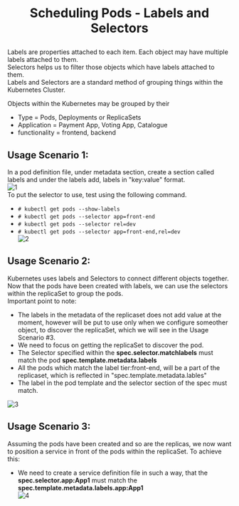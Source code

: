 # <p style="text-align: center;">Scheduling Pods - Labels and Selectors</p>

Labels are properties attached to each item. Each object may have multiple labels attached to them.<br>
Selectors helps us to filter those objects which have labels attached to them.<br>
Labels and Selectors are a standard method of grouping things within the Kubernetes Cluster.<br>

Objects within the Kubernetes may be grouped by their
  + Type = Pods, Deployments or ReplicaSets
  + Application = Payment App, Voting App, Catalogue
  + functionality = frontend, backend<br>

## Usage Scenario 1:

In a pod definition file, under metadata section, create a section called labels and under the labels add, labels in "key:value" format.<br>
![1](https://github.com/pyvivid/K8S-References/assets/94853400/191749f1-1b77-4989-9749-a3e22c1bd214)<br>
To put the selector to use, test using the following command.<br>
+ `# kubectl get pods --show-labels`
+ `# kubectl get pods --selector app=front-end`
+ `# kubectl get pods --selector rel=dev`
+ `# kubectl get pods --selector app=front-end,rel=dev`<br>
![2](https://github.com/pyvivid/K8S-References/assets/94853400/d7a1f2a6-f3b6-4497-9b58-5fe8cbe9f599)<br>

## Usage Scenario 2:

Kubernetes uses labels and Selectors to connect different objects together.<br>
Now that the pods have been created with labels, we can use the selectors within the replicaSet to group the pods.<br>
Important point to note:<br>

+ The labels in the metadata of the replicaset does not add value at the moment, however will be put to use only when we configure someother object, to discover the replicaSet, which we will see in the Usage Scenario #3.
+ We need to focus on getting the replicaSet to discover the pod.
+ The Selector specified within the **spec.selector.matchlabels** must match the pod **spec.template.metadata.labels**
+ All the pods which match the label tier:front-end, will be a part of the replicaset, which is reflected in "spec.template.metadata.lables"
+ The label in the pod template and the selector section of the spec must match.<br>
  
![3](https://github.com/pyvivid/K8S-References/assets/94853400/30e0e011-1cd3-4eb7-8577-4241e76f86a4)<br>

## Usage Scenario 3:

Assuming the pods have been created and so are the replicas, we now want to position a service in front of the pods within the replicaSet.
To achieve this:
+ We need to create a service definition file in such a way, that the **spec.selector.app:App1** must match the **spec.template.metadata.labels.app:App1**<br>
![4](https://github.com/pyvivid/K8S-References/assets/94853400/7d4a475d-f987-4357-a933-cc0b8b0c1817)









